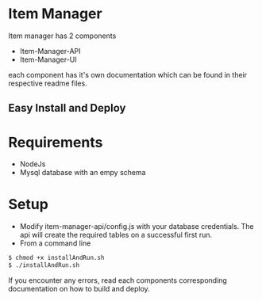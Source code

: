 # Item Manager
Item manager has 2 components

+ Item-Manager-API
+ Item-Manager-UI

each component has it's own documentation which can be found in their respective readme files.

## Easy Install and Deploy
# Requirements
* NodeJs
* Mysql database with an empy schema

# Setup
+ Modify item-manager-api/config.js with your database credentials. The api will create the required tables on a successful first run.
+ From a command line
```sh
$ chmod +x installAndRun.sh
$ ./installAndRun.sh
```
If you encounter any errors, read each components corresponding documentation on how to build and deploy.